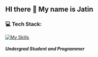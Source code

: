 ## HI there :wave: My name is Jatin
### 💻 Tech Stack:
[![My Skills](https://skillicons.dev/icons?i=js,html,css,react,cpp,java,nodejs,tailwind)](https://skillicons.dev)
##### Undergrad Student and Programmer 
